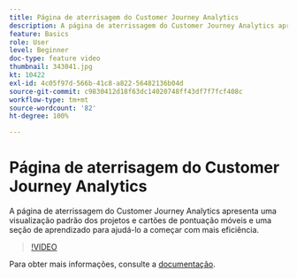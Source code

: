 ```yaml
---
title: Página de aterrisagem do Customer Journey Analytics
description: A página de aterrissagem do Customer Journey Analytics apresenta uma visualização padrão dos projetos e cartões de pontuação móveis e uma seção de aprendizado para ajudá-lo a começar com mais eficiência.
feature: Basics
role: User
level: Beginner
doc-type: feature video
thumbnail: 343041.jpg
kt: 10422
exl-id: 4c05f97d-566b-41c8-a822-56482136b04d
source-git-commit: c9830412d18f63dc14020748ff43df7f7fcf408c
workflow-type: tm+mt
source-wordcount: '82'
ht-degree: 100%

---
```


# Página de aterrisagem do Customer Journey Analytics

A página de aterrissagem do Customer Journey Analytics apresenta uma visualização padrão dos projetos e cartões de pontuação móveis e uma seção de aprendizado para ajudá-lo a começar com mais eficiência.

>[!VIDEO](https://video.tv.adobe.com/v/343041/?quality=12&learn=on)

Para obter mais informações, consulte a [documentação](https://experienceleague.adobe.com/docs/analytics-platform/using/cja-overview/landing.html?lang=pt-BR).
